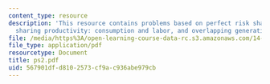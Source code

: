```yaml
---
content_type: resource
description: 'This resource contains problems based on perfect risk sharing, risk
  sharing productivity: consumption and labor, and overlapping generations.'
file: /media/https%3A/open-learning-course-data-rc.s3.amazonaws.com/14-453-macroeconomic-theory-iii-fall-2006/567901dfd8102573cf9ac936abe979cb_ps2.pdf
file_type: application/pdf
resourcetype: Document
title: ps2.pdf
uid: 567901df-d810-2573-cf9a-c936abe979cb
---
```

